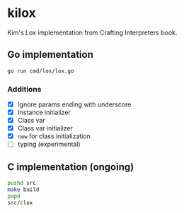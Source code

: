 # kilox

Kim's Lox implementation from Crafting Interpreters book.

## Go implementation

```sh
go run cmd/lox/lox.go
```

### Additions

- [x] Ignore params ending with underscore
- [x] Instance initializer
- [x] Class var
- [x] Class var initializer
- [x] `new` for class initialization
- [ ] typing (experimental)

## C implementation (ongoing)

```sh
pushd src
make build
popd
src/clox
```
